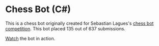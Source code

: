 # Chess Bot (C#)
This is a chess bot originally created for Sebastian Lagues's [chess bot competition](https://youtu.be/iScy18pVR58). This bot placed 135 out of 637 submissions.

[Watch](https://youtu.be/ip0zJUvhd14?si=LthvDylJVe07rQyc) the bot in action.
